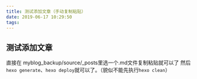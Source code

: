 ```yaml
---
title: 测试添加文章（手动复制粘贴）
date: 2019-06-17 10:29:50
tags:
---
```


## 测试添加文章
直接在 myblog_backup/source/_posts里选一个.md文件复制粘贴就可以了
然后```hexo generate```、```hexo deploy```就可以了。（貌似不能先执行```hexo clean```）
